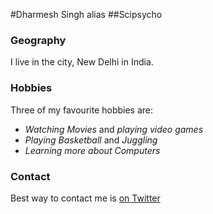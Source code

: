 #Dharmesh Singh alias ##Scipsycho

### Geography

I live in the city, New Delhi in India.

### Hobbies

Three of my favourite hobbies are:

- *Watching Movies* and *playing video games*
- *Playing Basketball* and *Juggling*
- *Learning more about Computers*

### Contact

Best way to contact me is [on Twitter](https://twitter.com/scipsycho1)
